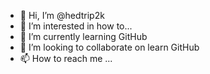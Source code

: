 - 👋 Hi, I’m @hedtrip2k
- 👀 I’m interested in how to...
- 🌱 I’m currently learning GitHub
- 💞️ I’m looking to collaborate on learn GitHub 
- 📫 How to reach me ...

<!---
hedtrip2k/hedtrip2k is a ✨ special ✨ repository because its `README.md` (this file) appears on your GitHub profile.
You can click the Preview link to take a look at your changes.
--->
